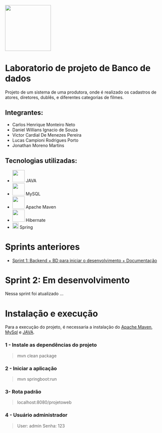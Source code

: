 <img src="imagem/logo_fatecsjc.png" height=150px>

# Laboratorio de projeto de Banco de dados
Projeto de um sistema de uma produtora, onde é realizado os cadastros de atores, diretores, dublês, e diferentes categorias de filmes.

## Integrantes: 
- Carlos Henrique Monteiro Neto
- Daniel Willians Ignacio de Souza
- Victor Cardial De Menezes Pereira
- Lucas Campioni Rodrigues Porto
- Jonathan Moreno Martins

## Tecnologias utilizadas:
- [<img src="imagem\java.jpg" height=40px>](https://www.oracle.com/br/Java/) JAVA
- [<img src="imagem\mysql.png" height=40px>](https://www.mysql.com//) MySQL
- [<img src="imagem\maven.jpg" height=40px>](https://maven.apache.org/) Apache Maven
- [<img src="imagem\hibernate.png" height=40px>](https://hibernate.org/) Hibernate
- [<img src="imagem\spring.png" height=20px>](https://spring.io/) Spring

# Sprints anteriores
- [Sprint 1: Backend + BD para iniciar o desenvolvimento + Documentação](https://github.com/JohnnyHTK/projetoweb)

# Sprint 2: Em desenvolvimento
Nessa sprint foi atualizado ...

# Instalação e execução
Para a execução do projeto, é necessaria a instalação do [Apache Maven](#tecnologias-utilizadas), [MySql](#tecnologias-utilizadas) e [JAVA](#tecnologias-utilizadas).
### 1 - Instale as dependências do projeto
> mvn clean package
### 2 - Iniciar a aplicação
> mvn springboot:run
### 3- Rota padrão
> localhost:8080/projetoweb
### 4 - Usuário administrador
> User: admin Senha: 123
